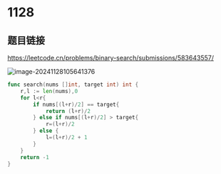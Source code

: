 # 1128

## 题目链接

https://leetcode.cn/problems/binary-search/submissions/583643557/

![image-20241128105641376](https://gitee.com/liu-bingduo/pic-bed/raw/master/image-20241128105641376.png)

```go
func search(nums []int, target int) int {
    r,l := len(nums),0
    for l<r{
        if nums[(l+r)/2] == target{
            return (l+r)/2
        } else if nums[(l+r)/2] > target{
            r=(l+r)/2
        } else {
            l=(l+r)/2 + 1
        }
    }
    return -1
}
```


